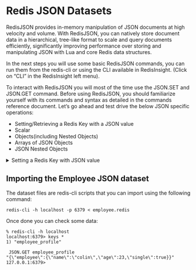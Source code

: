 # Redis JSON Datasets

RedisJSON provides in-memory manipulation of JSON documents at high velocity and volume. With RedisJSON, you can natively store document data in a hierarchical, tree-like format to scale and query documents efficiently, significantly improving performance over storing and manipulating JSON with Lua and core Redis data structures.

In the next steps you will use some basic RedisJSON commands, you can run them from the redis-cli or using the CLI available in RedisInsight. (Click on “CLI” in the RedisInsight left menu).

To interact with RedisJSON you will most of the time use the JSON.SET and JSON.GET command. Before using RedisJSON, you should familiarize yourself with its commands and syntax as detailed in the commands reference document.
Let’s go ahead and test drive the below JSON specific operations:

- Setting/Retrieving a Redis Key with a JSON value
- Scalar
- Objects(including Nested Objects)
- Arrays of JSON Objects
- JSON Nested Objects

<details><summary>
Setting a Redis Key with JSON value
</summary>
    
### 1.1 Scalar

Use JSON.SET to set the JSON value at path in key. For new Redis keys the path must be the root. For existing keys, when the entire path exists, the value that it contains is replaced with the json value.

```
>> JSON.SET scalar .  ' "Hello JSON!" '
"OK"
```

Use JSON.GET to return the value at path in JSON serialized form

```
>> JSON.GET scalar
"\"Hello JSON!\""
```

### 1.2  Objects

Let us look at JSON Object Example. A JSON object contains data in the form of a key/value pair. The keys are strings and the values are the JSON types. Keys and values are separated by colon. Each entry (key/value pair) is separated by comma.

The { (curly brace) represents the JSON object.

```
{  
    "employee": {  
        "name": "alpha",   
        "age": 40,   
        "married": true  
    }  
}  
```

Below is the command to insert JSON data into Redis:

```
>> JSON.SET employee_profile . '{ "employee": { "name": "alpha", "age": 40,"married": true }  } '
"OK"
```

The following subcommands below changes the reply's format and are all set to the empty string by default: * INDENT sets the indentation string for nested levels * NEWLINE sets the string that's printed at the end of each line * SPACE sets the string that's put between a key and a value

```
>> >> JSON.GET employee_profile
"{\"employee\":{\"name\":\"alpha\",\"age\":40,\"married\":true}}"
```

### 1.2.1 Retrieving a part of JSON document

If we want to retrieve a part of the JSON document from Redis, it is still possible. In the below example, “.ans” can be passed in the commandline to retrieve the value 4.

```
>> JSON.SET object . '{"foo":"bar", "ans":"4" }'
"OK"
```

```
>> JSON.GET object
"{\"foo\":\"bar\",\"ans\":\"4\"}"
```

```
>> JSON.GET object .ans
"\"4\""
```

### 1.2.2 Retrieving the type of JSON data

JSON.TYPE  reports the type of JSON value at path and path defaults to root if not provided. If the key or path do not exist, null is returned.

```
>> JSON.TYPE employee_profile
"Object"
```

### 1.3 JSON Arrays of Objects

The JSON array represents an ordered list of values. JSON array can store multiple values. It can store string, number, boolean or object in JSON array.
In JSON arrays, values must be separated by comma. The [ (square bracket) represents JSON array.

Let's see a simple JSON array example having 4 objects.
 
```
{"employees":[    
    {"name":"Alpha", "email":"alpha@gmail.com", "age":23},    
    {"name":"Beta", "email":"beta@gmail.com", "age":28},  
    {"name":"Gamma", "email":"gamma@gmail.com", "age":33},    
    {"name":"Theta", "email":"theta@gmail.com", "age":41}   
]}  
```

```
>> JSON.SET testarray . '  {"employees":[ {"name":"Alpha", "email":"alpha@gmail.com", "age":23}, {"name":"Beta", "email":"beta@gmail.com", "age":28},  {"name":"Gamma", "email":"gamma@gmail.com", "age":33}, {"name":”Theta", "email":"theta@gmail.com", "age":41}  ]}  '
"OK"
```

```
>> JSON.GET testarray
"{\"employees\":[{\"name\":\"Alpha\",\"email\":\alpha@gmail.com\",\"age\":23},{\"name\":\"Beta\",\"email\":\"beta@gmail.com....
```

### 1.3.1 JSON Nested Object Example

It is possible that a JSON object can have another object too. Let's see a simple example of a JSON object having another object.

```
>> JSON.SET employee_info . ' { "firstName": "Alpha",         "lastName": "K", "age": 23,        "address" : {            "streetAddress": "110 Fulbourn Road Cambridge",  "city": "San Francisco", "state": "California", "postalCode": "94016"  } } '
"OK"
```

```
>> JSON.GET employee_info
"{\"firstName\":\"Alpha\",\"lastName\":\"K\",\"age\":23,\"address\":{\"streetAddress\":\"110 Fulbourn Road Cambridge\",\"city\":\"San Francisco\",\"state\":\"California\",\"postalCode\":\"94016\"}}"
```
</details>

## Importing the Employee JSON dataset

The dataset files are redis-cli scripts that you can import using the following command:

```
redis-cli -h localhost -p 6379 < employee.redis
```

Once done you can check some data:

```
% redis-cli -h localhost
localhost:6379> keys *
1) "employee_profile"
```

```
 JSON.GET employee_profile
"{\"employee\":{\"name\":\"colin\",\"age\":23,\"single\":true}}"
127.0.0.1:6379> 
```

